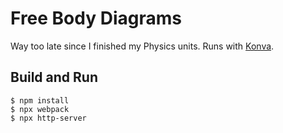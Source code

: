 # Free Body Diagrams

Way too late since I finished my Physics units. Runs with [Konva](https://github.com/konvajs/konva).

## Build and Run
```
$ npm install
$ npx webpack
$ npx http-server
```
